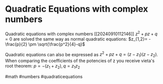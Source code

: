 # Quadratic Equations with complex numbers
Quadratic equations with complex numbers [[20240910112146]]
$z^2 + p z + q = 0$
are solved the same way as normal quadratic equations: 
$z_{1,2}= -\frac{p}{2} \pm \sqrt{\frac{p^2}{4}-q}$

Quadratic equations can also be expressed as $z^2 + pz + q = (z-z_1)(z-z_2)$.
When comparing the coefficients of the potencies of z you receive vieta's root theorem:
$p = -(z_1 + z_2), q=z_1 z_2$

#math #numbers #quadraticequations